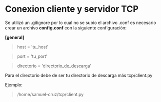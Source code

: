 # Conexion cliente y servidor TCP
Se utilizó un .gitignore por lo cual no se subio el archivo .conf
es necesario crear un archivo **config.conf** con la siguiente configuración:

**[general]**

> host = 'tu_host'

> port = 'tu_port'

> directorio = 'directorio_de_descarga' 

Para el directorio debe de ser tu directorio de descarga más tcp/client.py

Ejemplo:
> /home/samuel-cruz/tcp/client.py

